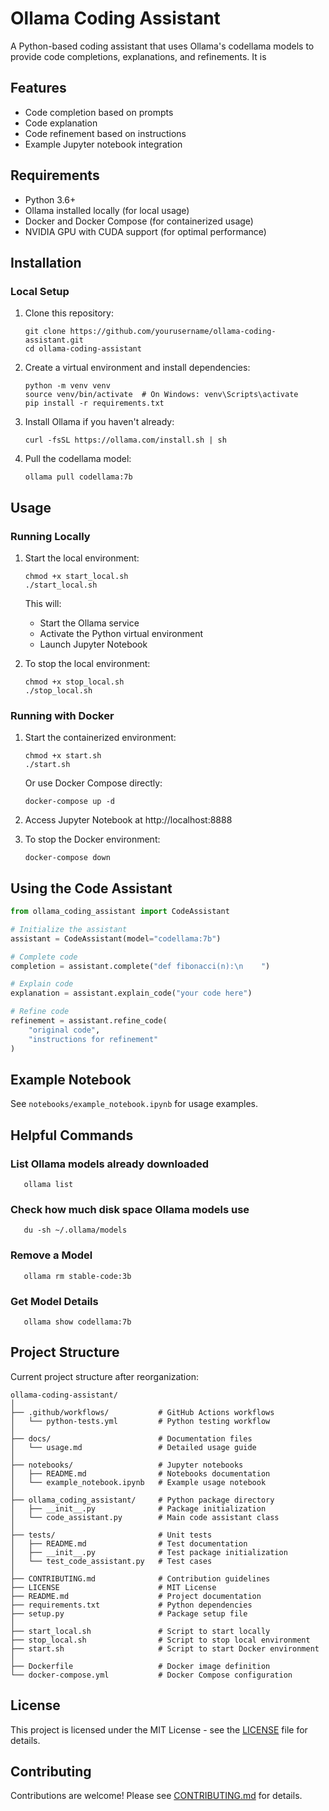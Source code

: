 # Ollama Coding Assistant

A Python-based coding assistant that uses Ollama's codellama models to provide code completions, explanations, and refinements. It is 

## Features

- Code completion based on prompts
- Code explanation
- Code refinement based on instructions
- Example Jupyter notebook integration

## Requirements

- Python 3.6+
- Ollama installed locally (for local usage)
- Docker and Docker Compose (for containerized usage)
- NVIDIA GPU with CUDA support (for optimal performance)

## Installation

### Local Setup

1. Clone this repository:
   ```
   git clone https://github.com/yourusername/ollama-coding-assistant.git
   cd ollama-coding-assistant
   ```

2. Create a virtual environment and install dependencies:
   ```
   python -m venv venv
   source venv/bin/activate  # On Windows: venv\Scripts\activate
   pip install -r requirements.txt
   ```

3. Install Ollama if you haven't already:
   ```
   curl -fsSL https://ollama.com/install.sh | sh
   ```

4. Pull the codellama model:
   ```
   ollama pull codellama:7b
   ```

## Usage

### Running Locally

1. Start the local environment:
   ```
   chmod +x start_local.sh
   ./start_local.sh
   ```

   This will:
   - Start the Ollama service
   - Activate the Python virtual environment
   - Launch Jupyter Notebook

2. To stop the local environment:
   ```
   chmod +x stop_local.sh
   ./stop_local.sh
   ```

### Running with Docker

1. Start the containerized environment:
   ```
   chmod +x start.sh
   ./start.sh
   ```

   Or use Docker Compose directly:
   ```
   docker-compose up -d
   ```

2. Access Jupyter Notebook at http://localhost:8888

3. To stop the Docker environment:
   ```
   docker-compose down
   ```

## Using the Code Assistant

```python
from ollama_coding_assistant import CodeAssistant

# Initialize the assistant
assistant = CodeAssistant(model="codellama:7b")

# Complete code
completion = assistant.complete("def fibonacci(n):\n    ")

# Explain code
explanation = assistant.explain_code("your code here")

# Refine code
refinement = assistant.refine_code(
    "original code",
    "instructions for refinement"
)
```

## Example Notebook

See `notebooks/example_notebook.ipynb` for usage examples.


## Helpful Commands

### List Ollama models already downloaded
   ```
      ollama list
   ```

### Check how much disk space Ollama models use
   ```
      du -sh ~/.ollama/models
   ```
### Remove a Model
   ```
      ollama rm stable-code:3b
   ```

### Get Model Details
   ``` 
      ollama show codellama:7b
   ```

## Project Structure

Current project structure after reorganization:

```
ollama-coding-assistant/
│
├── .github/workflows/           # GitHub Actions workflows
│   └── python-tests.yml         # Python testing workflow
│
├── docs/                        # Documentation files
│   └── usage.md                 # Detailed usage guide
│
├── notebooks/                   # Jupyter notebooks 
│   ├── README.md                # Notebooks documentation
│   └── example_notebook.ipynb   # Example usage notebook
│
├── ollama_coding_assistant/     # Python package directory
│   ├── __init__.py              # Package initialization
│   └── code_assistant.py        # Main code assistant class
│
├── tests/                       # Unit tests
│   ├── README.md                # Test documentation
│   ├── __init__.py              # Test package initialization
│   └── test_code_assistant.py   # Test cases
│
├── CONTRIBUTING.md              # Contribution guidelines
├── LICENSE                      # MIT License
├── README.md                    # Project documentation
├── requirements.txt             # Python dependencies
├── setup.py                     # Package setup file
│
├── start_local.sh               # Script to start locally
├── stop_local.sh                # Script to stop local environment
├── start.sh                     # Script to start Docker environment
│
├── Dockerfile                   # Docker image definition
└── docker-compose.yml           # Docker Compose configuration
```

## License

This project is licensed under the MIT License - see the [LICENSE](LICENSE) file for details.

## Contributing

Contributions are welcome! Please see [CONTRIBUTING.md](CONTRIBUTING.md) for details.